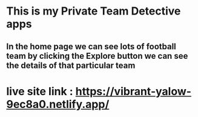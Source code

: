 # This is my Private Team Detective apps
## In the home page we can see lots of football team by clicking the Explore button we can see the details of that particular team

# live site link : https://vibrant-yalow-9ec8a0.netlify.app/
